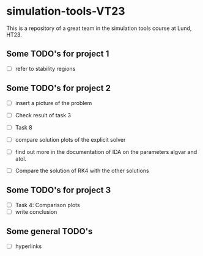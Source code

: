 # simulation-tools-VT23
This is a repository of a great team in the simulation tools course at Lund, HT23.

## Some TODO's for project 1
- [ ] refer to stability regions


## Some TODO's for project 2
- [ ] insert a picture of the problem
- [ ] Check result of task 3
- [ ] Task 8
- [ ] compare solution plots of the explicit solver
- [ ] find out more in the documentation of IDA on the parameters algvar and atol.
- [ ] Compare the solution of RK4 with the other solutions


## Some TODO's for project 3
- [ ] Task 4: Comparison plots
- [ ] write conclusion

## Some general TODO's
- [ ] hyperlinks
